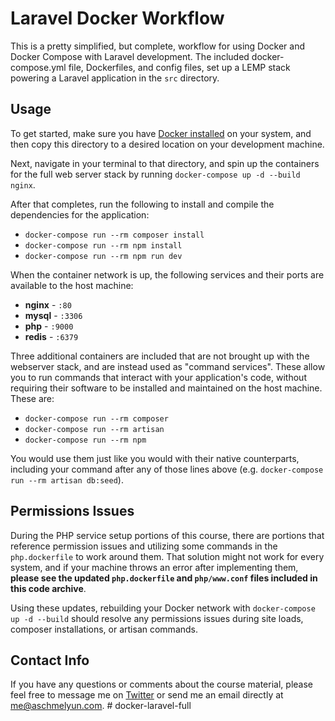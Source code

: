 # Laravel Docker Workflow

This is a pretty simplified, but complete, workflow for using Docker and Docker Compose with Laravel development. The included docker-compose.yml file, Dockerfiles, and config files, set up a LEMP stack powering a Laravel application in the `src` directory.

## Usage

To get started, make sure you have [Docker installed](https://docs.docker.com/docker-for-mac/install/) on your system, and then copy this directory to a desired location on your development machine. 

Next, navigate in your terminal to that directory, and spin up the containers for the full web server stack by running `docker-compose up -d --build nginx`. 

After that completes, run the following to install and compile the dependencies for the application:

- `docker-compose run --rm composer install`
- `docker-compose run --rm npm install`
- `docker-compose run --rm npm run dev`

When the container network is up, the following services and their ports are available to the host machine:

- **nginx** - `:80`
- **mysql** - `:3306`
- **php** - `:9000`
- **redis** - `:6379`

Three additional containers are included that are not brought up with the webserver stack, and are instead used as "command services". These allow you to run commands that interact with your application's code, without requiring their software to be installed and maintained on the host machine. These are:

- `docker-compose run --rm composer`
- `docker-compose run --rm artisan`
- `docker-compose run --rm npm`

You would use them just like you would with their native counterparts, including your command after any of those lines above (e.g. `docker-compose run --rm artisan db:seed`).

## Permissions Issues

During the PHP service setup portions of this course, there are portions that reference permission issues and utilizing some commands in the `php.dockerfile` to work around them. That solution might not work for every system, and if your machine throws an error after implementing them, **please see the updated `php.dockerfile` and `php/www.conf` files included in this code archive**. 

Using these updates, rebuilding your Docker network with `docker-compose up -d --build` should resolve any permissions issues during site loads, composer installations, or artisan commands.

## Contact Info

If you have any questions or comments about the course material, please feel free to message me on [Twitter](https://twitter.com/aschmelyun) or send me an email directly at [me@aschmelyun.com](mailto:me@aschmelyun.com). 
#   d o c k e r - l a r a v e l - f u l l  
 